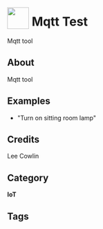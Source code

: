 # <img src="https://raw.githack.com/FortAwesome/Font-Awesome/master/svgs/solid/home.svg" card_color="#999999" width="50" height="50" style="vertical-align:bottom"/> Mqtt Test
Mqtt tool

## About
Mqtt tool

## Examples
* "Turn on sitting room lamp"

## Credits
Lee Cowlin

## Category
**IoT**

## Tags


